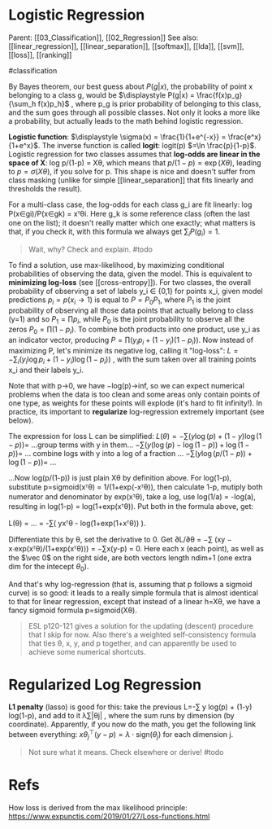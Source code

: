 # Logistic Regression

Parent: [[03_Classification]], [[02_Regression]]
See also: [[linear_regression]], [[linear_separation]], [[softmax]], [[lda]], [[svm]], [[loss]], [[ranking]]

#classification


By Bayes theorem, our best guess about $P(g|x)$, the probability of point x belonging to a class g, would be $\displaystyle P(g|x) = \frac{f(x)p_g}{\sum_h f(x)p_h}$ , where p_g is prior probability of belonging to this class, and the sum goes through all possible classes. Not only it looks a more like a probability, but actually leads to the math behind logistic regression.

**Logistic function**: $\displaystyle \sigma(x) = \frac{1}{1+e^{-x}} = \frac{e^x}{1+e^x}$. The inverse function is called **logit**: logit(p) $=\ln \frac{p}{1-p}$. Logistic regression for two classes assumes that **log-odds are linear in the space of X**: log p/(1-p) = Xθ, which means that $p/(1-p)=\exp(Xθ)$, leading to $p = σ(Xθ)$, if you solve for p. This shape is nice and doesn't suffer from class masking (unlike for simple [[linear_separation]] that fits linearly and thresholds the result).

For a multi-class case, the log-odds for each class g_i are fit linearly: log P(x∈gi)/P(x∈gk) = xᵀθi. Here g_k is some reference class (often the last one on the list); it doesn't really matter which one exactly; what matters is that, if you check it, with this formula we always get $∑_iP(g_i)=1$.

> Wait, why? Check and explain. #todo

To find a solution, use max-likelihood, by maximizing conditional probabilities of observing the data, given the model. This is equivalent to **minimizing log-loss** (see [[cross-entropy]]). For two classes, the overall probability of observing a set of labels y_i ∈ {0,1} for points x_i, given model predictions $p_i = p(x_i → 1)$ is equal to $P = P_0 P_1$, where $P_1$ is the joint probability of observing all those data points that actually belong to class (y=1) and so $P_1 = \prod p_i$, while $P_0$ is the joint probability to observe all the zeros $P_0 = \prod (1-p_i)$. To combine both products into one product, use y_i as an indicator vector, producing $P = \prod (y_i p_i + (1-y_i)(1-p_i))$. Now instead of maximizing P, let's minimize its negative log, calling it "log-loss": $L = -∑_i(y_i \log p_i + (1-y_i)\log(1-p_i))$ , with the sum taken over all training points x_i and their labels y_i. 

Note that with p→0, we have −log(p)→inf, so we can expect numerical problems when the data is too clean and some areas only contain points of one type, as weights for these points will explode (it's hard to fit infinity!). In practice, its important to **regularize** log-regression extremely important (see below).

The expression for loss L can be simplified: 
$L(θ) = -∑( y \log(p) + (1-y)\log(1-p) ) =$ ...group terms with y in them...
$-∑( y (\log(p) - \log(1-p)) + \log(1-p)) =$ … combine logs with y into a log of a fraction ...
$-∑( y \log(p/(1-p)) + \log(1-p) ) =$ …

...Now log(p/(1-p)) is just plain Xθ by definition above. For log(1-p), substitute p=sigmoid(xᵀθ) = 1/(1+exp(-xᵀθ)), then calculate 1-p, mutiply both numerator and denominator by exp(xᵀθ), take a log, use log(1/a) = -log(a), resulting in log(1-p) = log(1+exp(xᵀθ)). Put both in the formula above, get:

L(θ) = … = -∑( yxᵀθ - log(1+exp(1+xᵀθ)) ). 

Differentiate this by θ, set the derivative to 0. Get ∂L/∂θ = −∑ (xy − x∙exp(xᵀθ)/(1+exp(xᵀθ))) = −∑x(y-p) = 0. Here each x (each point), as well as the $\vec 0$ on the right side, are both vectors length ndim+1 (one extra dim for the intecept $θ_0$). 

And that's why log-regression (that is, assuming that p follows a sigmoid curve) is so good: it leads to a really simple formula that is almost identical to that for linear regression, except that instead of a linear h=Xθ, we have a fancy sigmoid formula p=sigmoid(Xθ).

> ESL p120-121 gives a solution for the updating (descent) procedure that I skip for now. Also there's a weighted self-consistency formula that ties θ, x, y, and p together, and can apparently be used to achieve some numerical shortcuts.

# Regularized Log Regression

**L1 penalty** (lasso) is good for this: take the previous L=-∑ y log(p) + (1-y) log(1-p), and add to it λ∑|θj| , where the sum runs by dimension (by coordinate). Apparently, if you now do the math, you get the following link between everything: $xθ_j^\top (y-p) = λ\cdot\text{sign}(θ_j)$ for each dimension j.

> Not sure what it means. Check elsewhere or derive! #todo

# Refs

How loss is derived from the max likelihood principle:
https://www.expunctis.com/2019/01/27/Loss-functions.html